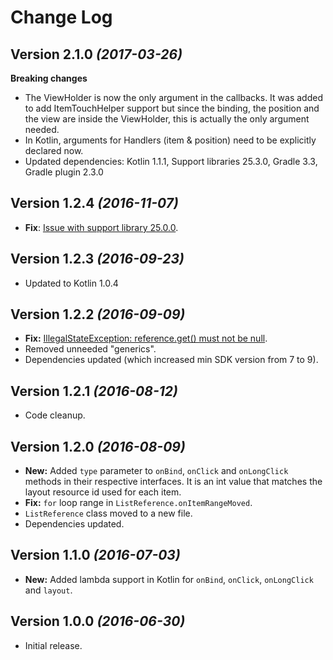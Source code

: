 Change Log
==========

Version 2.1.0 *(2017-03-26)*
----------------------------

**Breaking changes**
- The ViewHolder is now the only argument in the callbacks. It was added to add ItemTouchHelper support but since the binding, the position and the view are inside the ViewHolder, this is actually the only argument needed.
- In Kotlin, arguments for Handlers (item & position) need to be explicitly declared now.
- Updated dependencies: Kotlin 1.1.1, Support libraries 25.3.0, Gradle 3.3, Gradle plugin 2.3.0

Version 1.2.4 *(2016-11-07)*
----------------------------

- **Fix**: [Issue with support library 25.0.0](https://github.com/nitrico/LastAdapter/issues/9).

Version 1.2.3 *(2016-09-23)*
----------------------------

- Updated to Kotlin 1.0.4


Version 1.2.2 *(2016-09-09)*
----------------------------

- **Fix:** [IllegalStateException: reference.get() must not be null](https://github.com/nitrico/LastAdapter/issues/5).
- Removed unneeded "generics".
- Dependencies updated (which increased min SDK version from 7 to 9).


Version 1.2.1 *(2016-08-12)*
----------------------------

- Code cleanup.


Version 1.2.0 *(2016-08-09)*
----------------------------

- **New:** Added `type` parameter to `onBind`, `onClick` and `onLongClick` methods in their respective interfaces. It is an int value that matches the layout resource id used for each item.
- **Fix:** `for` loop range in `ListReference.onItemRangeMoved`.
- `ListReference` class moved to a new file.
- Dependencies updated.


Version 1.1.0 *(2016-07-03)*
----------------------------

- **New:** Added lambda support in Kotlin for `onBind`, `onClick`, `onLongClick` and `layout`.


Version 1.0.0 *(2016-06-30)*
----------------------------

- Initial release.
